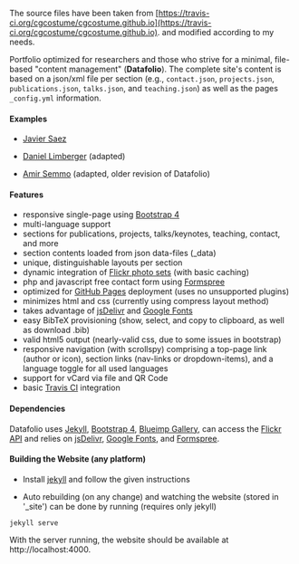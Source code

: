 The source files have been taken from [https://travis-ci.org/cgcostume/cgcostume.github.io](https://travis-ci.org/cgcostume/cgcostume.github.io). and modified according to my needs.

Portfolio optimized for researchers and those who strive for a minimal, file-based "content management" (**Datafolio**).
The complete site's content is based on a json/xml file per section (e.g., ```contact.json```, ```projects.json```, ```publications.json```, ```talks.json```, and ```teaching.json```) as well as the pages ```_config.yml``` information. 

#### Examples

* [Javier Saez](http://jsaezgallego.com)

* [Daniel Limberger](http://www.daniellimberger.de) (adapted)

* [Amir Semmo](http://asemmo.github.io/) (adapted, older revision of Datafolio)

#### Features

* responsive single-page using [Bootstrap 4](http://v4-alpha.getbootstrap.com/)
* multi-language support
* sections for publications, projects, talks/keynotes, teaching, contact, and more
* section contents loaded from json data-files (_data)
* unique, distinguishable layouts per section
* dynamic integration of [Flickr photo sets](https://www.flickr.com/services/api/) (with basic caching)
* php and javascript free contact form using [Formspree](http://formspree.io/)
* optimized for [GitHub Pages](https://pages.github.com/) deployment (uses no unsupported plugins)
* minimizes html and css (currently using compress layout method)
* takes advantage of [jsDelivr](https://www.jsdelivr.com/) and [Google Fonts](https://www.google.com/fonts)
* easy BibTeX provisioning (show, select, and copy to clipboard, as well as download .bib)
* valid html5 output (nearly-valid css, due to some issues in bootstrap)
* responsive navigation (with scrollspy) comprising a top-page link (author or icon), section links (nav-links or dropdown-items), and a language toggle for all used languages
* support for vCard via file and QR Code
* basic [Travis CI](https://travis-ci.org/) integration

#### Dependencies

Datafolio uses [Jekyll](http://jekyllrb.com/), [Bootstrap 4](http://v4-alpha.getbootstrap.com/), [Blueimp Gallery](https://github.com/blueimp/Bootstrap-Image-Gallery), can access the [Flickr API](https://www.flickr.com/services/api/) and relies on [jsDelivr](https://www.jsdelivr.com/), [Google Fonts](https://www.google.com/fonts), and [Formspree](http://formspree.io/).


#### Building the Website (any platform)

* Install [jekyll](https://jekyllrb.com/docs/quickstart/) and follow the given instructions

* Auto rebuilding (on any change) and watching the website (stored in '_site') can be done by running (requires only jekyll)
```
jekyll serve
```
With the server running, the website should be available at http://localhost:4000.
